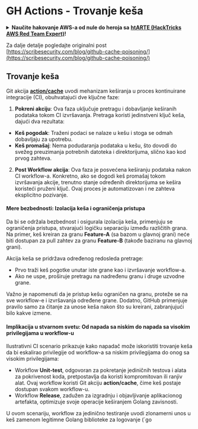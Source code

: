 # GH Actions - Trovanje keša

<details>

<summary><strong>Naučite hakovanje AWS-a od nule do heroja sa</strong> <a href="https://training.hacktricks.xyz/courses/arte"><strong>htARTE (HackTricks AWS Red Team Expert)</strong></a><strong>!</strong></summary>

Drugi načini podrške HackTricks-u:

* Ako želite da vidite **vašu kompaniju reklamiranu na HackTricks-u** ili **preuzmete HackTricks u PDF formatu** proverite [**SUBSCRIPTION PLANS**](https://github.com/sponsors/carlospolop)!
* Nabavite [**zvanični PEASS & HackTricks swag**](https://peass.creator-spring.com)
* Otkrijte [**The PEASS Family**](https://opensea.io/collection/the-peass-family), našu kolekciju ekskluzivnih [**NFT-ova**](https://opensea.io/collection/the-peass-family)
* **Pridružite se** 💬 [**Discord grupi**](https://discord.gg/hRep4RUj7f) ili [**telegram grupi**](https://t.me/peass) ili nas **pratite** na **Twitter-u** 🐦 [**@hacktricks_live**](https://twitter.com/hacktricks_live)**.**
* **Podelite svoje hakovanje trikove slanjem PR-ova na** [**HackTricks**](https://github.com/carlospolop/hacktricks) i [**HackTricks Cloud**](https://github.com/carlospolop/hacktricks-cloud) github repozitorijume.

</details>


Za dalje detalje pogledajte originalni post [https://scribesecurity.com/blog/github-cache-poisoning/](https://scribesecurity.com/blog/github-cache-poisoning/)


## Trovanje keša

Git akcija [**action/cache**](https://github.com/actions/cache) uvodi mehanizam keširanja u proces kontinuirane integracije (CI), obuhvatajući dve ključne faze:

1. **Pokreni akciju**: Ova faza uključuje pretragu i dobavljanje keširanih podataka tokom CI izvršavanja. Pretraga koristi jedinstveni ključ keša, dajući dva rezultata:
- **Keš pogodak**: Traženi podaci se nalaze u kešu i stoga se odmah dobavljaju za upotrebu.
- **Keš promašaj**: Nema podudaranja podataka u kešu, što dovodi do svežeg preuzimanja potrebnih datoteka i direktorijuma, slično kao kod prvog zahteva.

2. **Post Workflow akcija**: Ova faza je posvećena keširanju podataka nakon CI workflow-a. Konkretno, ako se dogodi keš promašaj tokom izvršavanja akcije, trenutno stanje određenih direktorijuma se kešira koristeći pruženi ključ. Ovaj proces je automatizovan i ne zahteva eksplicitno pozivanje.

#### Mere bezbednosti: Izolacija keša i ograničenja pristupa

Da bi se održala bezbednost i osigurala izolacija keša, primenjuju se ograničenja pristupa, stvarajući logičku separaciju između različitih grana. Na primer, keš kreiran za granu **Feature-A** (sa bazom u glavnoj grani) neće biti dostupan za pull zahtev za granu **Feature-B** (takođe baziranu na glavnoj grani).

Akcija keša se pridržava određenog redosleda pretrage:
- Prvo traži keš pogotke unutar iste grane kao i izvršavanje workflow-a.
- Ako ne uspe, proširuje pretragu na nadređenu granu i druge uzvodne grane.

Važno je napomenuti da je pristup kešu ograničen na granu, proteže se na sve workflow-e i izvršavanja određene grane. Dodatno, GitHub primenjuje pravilo samo za čitanje za unose keša nakon što su kreirani, zabranjujući bilo kakve izmene.

#### Implikacija u stvarnom svetu: Od napada sa niskim do napada sa visokim privilegijama u workflow-u

Ilustrativni CI scenario prikazuje kako napadač može iskoristiti trovanje keša da bi eskalirao privilegije od workflow-a sa niskim privilegijama do onog sa visokim privilegijama:

- Workflow **Unit-test**, odgovoran za pokretanje jediničnih testova i alata za pokrivenost koda, pretpostavlja da koristi kompromitovan ili ranjiv alat. Ovaj workflow koristi Git akciju **action/cache**, čime keš postaje dostupan svakom workflow-u.
- Workflow **Release**, zadužen za izgradnju i objavljivanje aplikacionog artefakta, optimizuje svoje operacije keširanjem Golang zavisnosti.

U ovom scenariju, workflow za jedinično testiranje uvodi zlonamerni unos u keš zamenom legitimne Golang biblioteke za logovanje (`go
